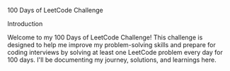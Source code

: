 100 Days of LeetCode Challenge

Introduction

Welcome to my 100 Days of LeetCode Challenge! This challenge is designed to help me improve my problem-solving skills and prepare for coding interviews by solving at least one LeetCode problem every day for 100 days. I'll be documenting my journey, solutions, and learnings here.

